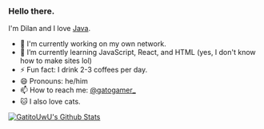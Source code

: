 ### Hello there.

I'm Dilan and I love [Java](https://en.wikipedia.org/wiki/Java_(programming_language)). 

- 🔭 I'm currently working on my own network.
- 🌱 I’m currently learning JavaScript, React, and HTML (yes, I don't know how to make sites lol)
- ⚡ Fun fact: I drink 2-3 coffees per day.
- 😄 Pronouns: he/him
- 📫 How to reach me: [@gatogamer_](https://twitter.com/gatogamer_)
- 🐱 I also love cats.

<a href="https://github.com/GatitoUwU">
  <img align="center" src="https://github-readme-stats.anuraghazra1.vercel.app/api?username=gatitouwu&show_icons=true&include_all_commits=false&theme=radical&count_private=true" alt="GatitoUwU's Github Stats" />
</a>
